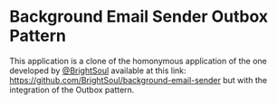 # Background Email Sender Outbox Pattern
This application is a clone of the homonymous application of the one developed by [@BrightSoul](https://github.com/BrightSoul) available at this link: https://github.com/BrightSoul/background-email-sender but with the integration of the Outbox pattern.
